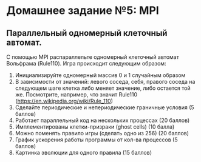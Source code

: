 # Домашнее задание №5: MPI

## Параллельный одномерный клеточный автомат.
С помощью MPI распараллельте одномерный клеточный автомат Вольфрама (Rule110).
Игра происходит следующим образом:
1) Инициализируйте одномерный массив 0 и 1 случайным образом
2) В зависимости от значений: левого соседа, себя, правого соседа на следующем шаге клетка либо меняет значение, либо остается той же. Посмотрите, например, что значит Rule110 (https://en.wikipedia.org/wiki/Rule_110)
3) Сделайте периодические и непериодические граничные условия (5 баллов)
4) Работает параллельный код на нескольких процессах (20 баллов)
5) Имплементированы клетки-призраки (ghost cells) (10 балла)
6) Можно поменять правило игры (сделать одно из 256) (20 баллов)
7) График ускорения работы программы от кол-ва процессов (5 баллов)
8) Картинка эволюции для одного правила (15 баллов)
